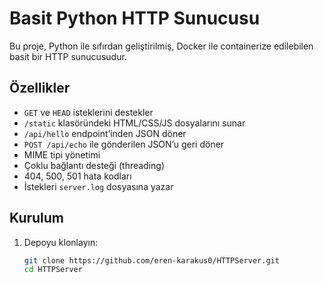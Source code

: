 # Basit Python HTTP Sunucusu

Bu proje, Python ile sıfırdan geliştirilmiş, Docker ile containerize edilebilen basit bir HTTP sunucusudur.

## Özellikler

- `GET` ve `HEAD` isteklerini destekler  
- `/static` klasöründeki HTML/CSS/JS dosyalarını sunar  
- `/api/hello` endpoint’inden JSON döner  
- `POST /api/echo` ile gönderilen JSON’u geri döner  
- MIME tipi yönetimi  
- Çoklu bağlantı desteği (threading)  
- 404, 500, 501 hata kodları  
- İstekleri `server.log` dosyasına yazar  

## Kurulum

1. Depoyu klonlayın:  
   ```bash
   git clone https://github.com/eren-karakus0/HTTPServer.git
   cd HTTPServer
